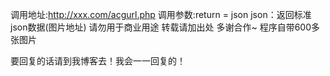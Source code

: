 调用地址:http://xxx.com/acgurl.php
调用参数:return = json json：返回标准json数据(图片地址)
请勿用于商业用途 转载请加出处 多谢合作~
程序自带600多张图片

要回复的话请到我博客去！我会一一回复的！
